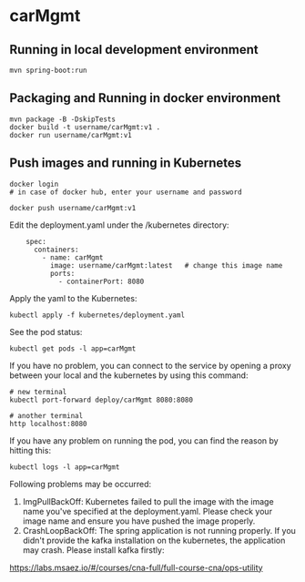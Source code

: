 # carMgmt

## Running in local development environment

```
mvn spring-boot:run
```

## Packaging and Running in docker environment

```
mvn package -B -DskipTests
docker build -t username/carMgmt:v1 .
docker run username/carMgmt:v1
```

## Push images and running in Kubernetes

```
docker login 
# in case of docker hub, enter your username and password

docker push username/carMgmt:v1
```

Edit the deployment.yaml under the /kubernetes directory:
```
    spec:
      containers:
        - name: carMgmt
          image: username/carMgmt:latest   # change this image name
          ports:
            - containerPort: 8080

```

Apply the yaml to the Kubernetes:
```
kubectl apply -f kubernetes/deployment.yaml
```

See the pod status:
```
kubectl get pods -l app=carMgmt
```

If you have no problem, you can connect to the service by opening a proxy between your local and the kubernetes by using this command:
```
# new terminal
kubectl port-forward deploy/carMgmt 8080:8080

# another terminal
http localhost:8080
```

If you have any problem on running the pod, you can find the reason by hitting this:
```
kubectl logs -l app=carMgmt
```

Following problems may be occurred:

1. ImgPullBackOff:  Kubernetes failed to pull the image with the image name you've specified at the deployment.yaml. Please check your image name and ensure you have pushed the image properly.
1. CrashLoopBackOff: The spring application is not running properly. If you didn't provide the kafka installation on the kubernetes, the application may crash. Please install kafka firstly:

https://labs.msaez.io/#/courses/cna-full/full-course-cna/ops-utility

